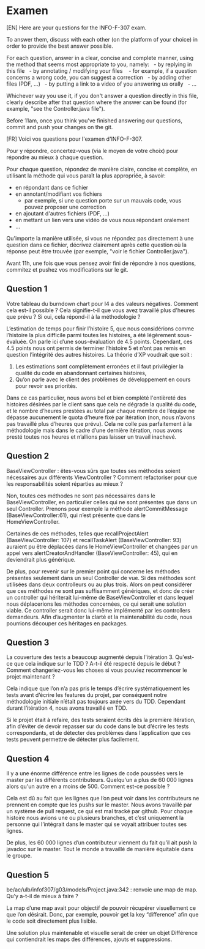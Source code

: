 # Examen
[EN] Here are your questions for the INFO-F-307 exam.

To answer them, discuss with each other (on the platform of your choice) in order to provide the best answer possible.

For each question, answer in a clear, concise and complete manner, using the method that seems most appropriate to you, namely:
  - by replying in this file
  - by annotating / modifying your files
  	- for example, if a question concerns a wrong code, you can suggest a correction
  - by adding other files (PDF, ...)
  - by putting a link to a video of you answering us orally
  - ...

Whichever way you use it, if you don't answer a question directly in this file, clearly describe after that question where the answer can be found (for example, "see the Controller.java file").

Before 11am, once you think you've finished answering our questions, commit and push your changes on the git.

[FR] Voici vos questions pour l'examen d'INFO-F-307.

Pour y répondre, concertez-vous (via le moyen de votre choix) pour répondre au mieux à chaque question.

Pour chaque question, répondez de manière claire, concise et complète, en utilisant la méthode qui vous paraît la plus appropriée, à savoir:
  - en répondant dans ce fichier
  - en annotant/modifiant vos fichiers
    - par exemple, si une question porte sur un mauvais code, vous pouvez proposer une correction
  - en ajoutant d'autres fichiers (PDF, ...)
  - en mettant un lien vers une vidéo de vous nous répondant oralement
  - ...

Qu'importe la manière utilisée, si vous ne répondez pas directement à une question dans ce fichier, décrivez clairement après cette question où la réponse peut être trouvée (par exemple, "voir le fichier Controller.java").

Avant 11h, une fois que vous pensez avoir fini de répondre à nos questions, commitez et pushez vos modifications sur le git.

## Question 1
Votre tableau du burndown chart pour I4 a des valeurs négatives. Comment cela est-il possible ? Cela signifie-t-il que vous avez travaillé plus d'heures que prévu ? Si oui, cela répond-il à la méthodologie ?


  L’estimation de temps pour finir l’histoire 5, que nous considérions comme l’histoire la plus difficile parmi toutes les histoires, a été légèrement sous-évaluée. On parle ici d’une sous-évaluation de 4.5 points. Cependant, ces 4.5 points nous ont permis de terminer l’histoire 5 et n’ont pas remis en question l’intégrité des autres histoires. La théorie d’XP voudrait que soit :
 1. Les estimations sont complètement erronées et il faut privilégier la qualité du code en abandonnant certaines histoires,
 2. Qu’on parle avec le client des problèmes de développement en cours pour revoir ses priorités.


Dans ce cas particulier, nous avons bel et bien complété l'entièreté des histoires désirées par le client sans que cela ne dégrade la qualité du code, et le nombre d’heures prestées au total par chaque membre de l’équipe ne dépasse aucunement le quota d’heure fixé par itération (non, nous n’avons pas travaillé plus d’heures que prévu). Cela ne colle pas parfaitement à la méthodologie mais dans le cadre d’une dernière itération, nous avons presté toutes nos heures et n’allions pas laisser un travail inachevé.  


## Question 2
BaseViewController : êtes-vous sûrs que toutes ses méthodes soient nécessaires aux différents ViewController ? Comment refactoriser pour que les responsabilités soient réparties au mieux ?


 Non, toutes ces méthodes ne sont pas nécessaires dans le BaseViewController, en particulier celles qui ne sont présentes que dans un seul Controller. Prenons pour exemple la méthode alertCommitMessage (BaseViewController:61), qui n’est présente que dans le HomeViewController. 

Certaines de ces méthodes, telles que recallProjectAlert (BaseViewController: 107) et recallTaskAlert (BaseViewController: 93) auraient pu être déplacées dans le HomeViewController et changées par un appel vers alertCreatorAndHandler (BaseViewController: 45), qui en deviendrait plus générique.

De plus, pour revenir sur le premier point qui concerne les méthodes présentes seulement dans un seul Controller de vue. Si des méthodes sont utilisées dans deux controlleurs ou au plus trois. Alors on peut considérer que ces méthodes ne sont pas suffisamment génériques, et donc de créer un controller qui hériterait lui-même de BaseViewController et dans lequel nous déplacerions les méthodes concernées, ce qui serait une solution viable. Ce controller serait donc lui-même implémenté par les controllers demandeurs. Afin d’augmenter la clarté et la maintenabilité du code, nous pourrions découper ces héritages en packages. 


## Question 3
La couverture des tests a beaucoup augmenté depuis l'itération 3. Qu'est-ce que cela indique sur le TDD ? A-t-il été respecté depuis le début ? Comment changeriez-vous les choses si vous pouviez recommencer le projet maintenant ? 


Cela indique que l’on n’a pas pris le temps d’écrire systématiquement les tests avant d’écrire les features du projet, par conséquent notre méthodologie initiale n’était pas toujours axée vers du TDD. Cependant durant l’itération 4, nous avons travaillé en TDD.

Si le projet était à refaire, des tests seraient écrits dès la première itération, afin d’éviter de devoir repasser sur du code dans le but d’écrire les tests correspondants, et de détecter des problèmes dans l’application que ces tests peuvent permettre de détecter plus facilement. 


## Question 4
Il y a une énorme différence entre les lignes de code poussées vers le master par les différents contributeurs. Quelqu'un a plus de 60 000 lignes alors qu'un autre en a moins de 500. Comment est-ce possible ? 


  Cela est dû au fait que les lignes que l’on peut voir dans les contributeurs ne prennent en compte que les pushs sur le master. Nous avons travaillé par un système de pull request, ce qui est mal tracké par github. Pour chaque histoire nous avions une ou plusieurs branches, et c’est uniquement la personne qui l’intégrait dans le master qui se voyait attribuer toutes ses lignes. 

De plus, les 60 000 lignes d’un contributeur viennent du fait qu’il ait push la javadoc sur le master. Tout le monde a travaillé de manière équitable dans le groupe.


## Question 5
be/ac/ulb/infof307/g03/models/Project.java:342 : renvoie une map de map. Qu'y a-t-il de mieux à faire ?


  La map d’une map avait pour objectif de pouvoir récupérer visuellement ce que l’on désirait. Donc, par exemple, pouvoir get la key “difference” afin que le code soit directement plus lisible. 

Une solution plus maintenable et visuelle serait de créer un objet Différence qui contiendrait les maps des différences, ajouts et suppressions. 

